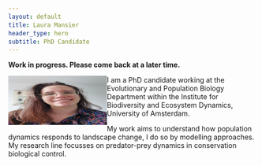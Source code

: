 ```yaml
---
layout: default
title: Laura Mansier
header_type: hero
subtitle: PhD Candidate
---
```


**Work in progress. Please come back at a later time.**




<img src="Pictures/Foto Laura 1.jpeg" align="left" width="200" height="100"> I am a PhD candidate working at the Evolutionary and Population Biology Department within the Institute for Biodiversity and Ecosystem Dynamics, University of Amsterdam.

My work aims to understand how population dynamics responds to landscape change, I do so by modelling approaches. My research line focusses on predator-prey dynamics in conservation biological control.
